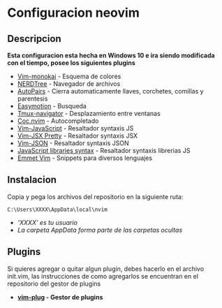 # Configuracion neovim

## Descripcion

**Esta configuracion esta hecha en Windows 10 e ira siendo modificada con el tiempo, posee los siguientes plugins**

* [Vim-monokai](https://github.com/sickill/vim-monokai) - Esquema de colores
* [NERDTree](https://github.com/preservim/nerdtree) - Navegador de archivos
* [AutoPairs](https://github.com/jiangmiao/auto-pairs) - Cierra automaticamente llaves, corchetes, comillas y parentesis
* [Easymotion](https://github.com/easymotion/vim-easymotion) - Busqueda
* [Tmux-navigator](https://github.com/christoomey/vim-tmux-navigator) - Desplazamiento entre ventanas
* [Coc.nvim](https://github.com/neoclide/coc.nvim) - Autocompletado
* [Vim-JavaScript](https://github.com/pangloss/vim-javascript) - Resaltador syntaxis JS
* [Vim-JSX Pretty](https://github.com/maxmellon/vim-jsx-pretty) - Resaltador syntaxis JSX
* [Vim-JSON](https://github.com/elzr/vim-json) - Resaltador syntaxis JSON
* [JavaScript libraries syntax](https://github.com/othree/javascript-libraries-syntax.vim) - Resaltador syntaxis librerias JS
* [Emmet Vim](https://github.com/mattn/emmet-vim) - Snippets para diversos lenguajes

## Instalacion

Copia y pega los archivos del repositorio en la siguiente ruta:

```
C:\Users\XXXX\AppData\local\nvim
```
* _'XXXX' es tu usuario_
* _La carpeta AppData forma parte de las carpetas ocultas_


## Plugins
Si quieres agregar o quitar algun plugin, debes hacerlo en el archivo init.vim, las instrucciones de como agregarlos se encuentran en el repositorio del gestor de plugins
* **[vim-plug](https://github.com/junegunn/vim-plug) - Gestor de plugins**


